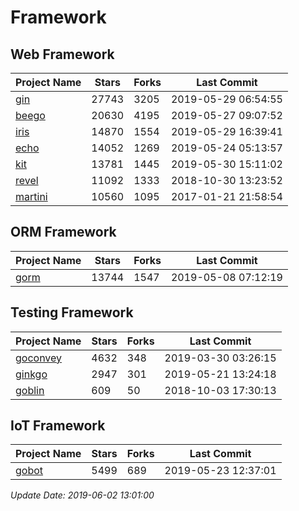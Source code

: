 # Framework

## Web Framework

| Project Name | Stars | Forks | Last Commit |
| ------------ | ----- | ----- | ----------- |
| [gin](https://github.com/gin-gonic/gin) | 27743 | 3205 | 2019-05-29 06:54:55 |
| [beego](https://github.com/astaxie/beego) | 20630 | 4195 | 2019-05-27 09:07:52 |
| [iris](https://github.com/kataras/iris) | 14870 | 1554 | 2019-05-29 16:39:41 |
| [echo](https://github.com/labstack/echo) | 14052 | 1269 | 2019-05-24 05:13:57 |
| [kit](https://github.com/go-kit/kit) | 13781 | 1445 | 2019-05-30 15:11:02 |
| [revel](https://github.com/revel/revel) | 11092 | 1333 | 2018-10-30 13:23:52 |
| [martini](https://github.com/go-martini/martini) | 10560 | 1095 | 2017-01-21 21:58:54 |

## ORM Framework

| Project Name | Stars | Forks | Last Commit |
| ------------ | ----- | ----- | ----------- |
| [gorm](https://github.com/jinzhu/gorm) | 13744 | 1547 | 2019-05-08 07:12:19 |

## Testing Framework

| Project Name | Stars | Forks | Last Commit |
| ------------ | ----- | ----- | ----------- |
| [goconvey](https://github.com/smartystreets/goconvey) | 4632 | 348 | 2019-03-30 03:26:15 |
| [ginkgo](https://github.com/onsi/ginkgo) | 2947 | 301 | 2019-05-21 13:24:18 |
| [goblin](https://github.com/franela/goblin) | 609 | 50 | 2018-10-03 17:30:13 |

## IoT Framework

| Project Name | Stars | Forks | Last Commit |
| ------------ | ----- | ----- | ----------- |
| [gobot](https://github.com/hybridgroup/gobot) | 5499 | 689 | 2019-05-23 12:37:01 |

*Update Date: 2019-06-02 13:01:00*